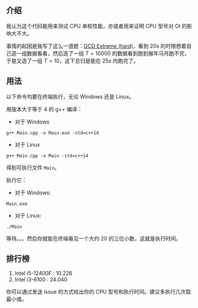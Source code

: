 ## 介绍

我认为这个代码能用来测试 CPU 单核性能，亦或者用来证明 CPU 型号对 OI 的影响大不大。

事情的起因是我写了这么一道题：[GCD Extreme (hard)](https://www.luogu.com.cn/problem/SP19985)，看到 20s 的时限想着自己造一组数据看看，然后造了一组 $T = 10000$ 的数据看到跑到猴年马月跑不完，于是又造了一组 $T = 10$，这下总归是能在 25s 内跑完了。

## 用法

以下命令均要在终端执行，无论 Windows 还是 Linux。

用版本大于等于 4 的 g++ 编译：

- 对于 Windows

```
g++ Main.cpp -o Main.exe -std=c++14
```

- 对于 Linux

```
g++ Main.cpp -o Main -std=c++14
```

得到可执行文件 `Main`。

执行它：

- 对于 Windows:

```
Main.exe
```

- 对于 Linux:

```
./Main
```

等待。。。然后你就能在终端看见一个大约 $20$ 的三位小数，这就是执行时间。

## 排行榜

1. Intel i5-12400F : 10.226
1. Intel i3-6100 : 24.040

你可以通过发送 issue 的方式给出你的 CPU 型号和执行时间。建议多执行几次取最小值。